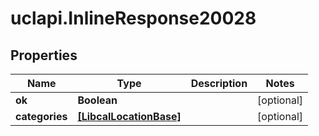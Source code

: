 # uclapi.InlineResponse20028

## Properties

Name | Type | Description | Notes
------------ | ------------- | ------------- | -------------
**ok** | **Boolean** |  | [optional] 
**categories** | [**[LibcalLocationBase]**](LibcalLocationBase.md) |  | [optional] 


